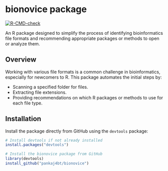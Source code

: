 # bionovice package

[![R-CMD-check](https://github.com/pankaj4bt/bionovice/actions/workflows/R-CMD-check.yml/badge.svg)](https://github.com/pankaj4bt/bionovice/actions/workflows/R-CMD-check.yml)

An R package designed to simplify the process of identifying bioinformatics file formats and recommending appropriate packages or methods to open or analyze them.

## Overview

Working with various file formats is a common challenge in bioinformatics, especially for newcomers to R. This package automates the initial steps by:

- Scanning a specified folder for files.
- Extracting file extensions.
- Providing recommendations on which R packages or methods to use for each file type.

## Installation

Install the package directly from GitHub using the `devtools` package:

```R
# Install devtools if not already installed
install.packages("devtools")

# Install the bionovice package from GitHub
library(devtools)
install_github("pankaj4bt/bionovice")


